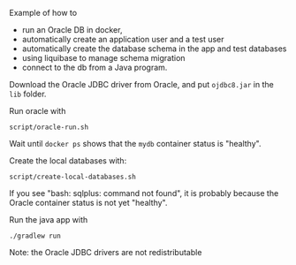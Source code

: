
Example of how to 

  * run an Oracle DB in docker, 
  * automatically create an application user and a test user 
  * automatically create the database schema in the app and test databases
  * using liquibase to manage schema migration
  * connect to the db from a Java program.

Download the Oracle JDBC driver from Oracle, and put `ojdbc8.jar` in the `lib` folder.

Run oracle with

    script/oracle-run.sh

Wait until `docker ps` shows that the `mydb` container status is "healthy".

Create the local databases with:

    script/create-local-databases.sh

If you see "bash: sqlplus: command not found", it is probably because the Oracle container status is not yet "healthy".

Run the java app with

    ./gradlew run

Note: the Oracle JDBC drivers are not redistributable
